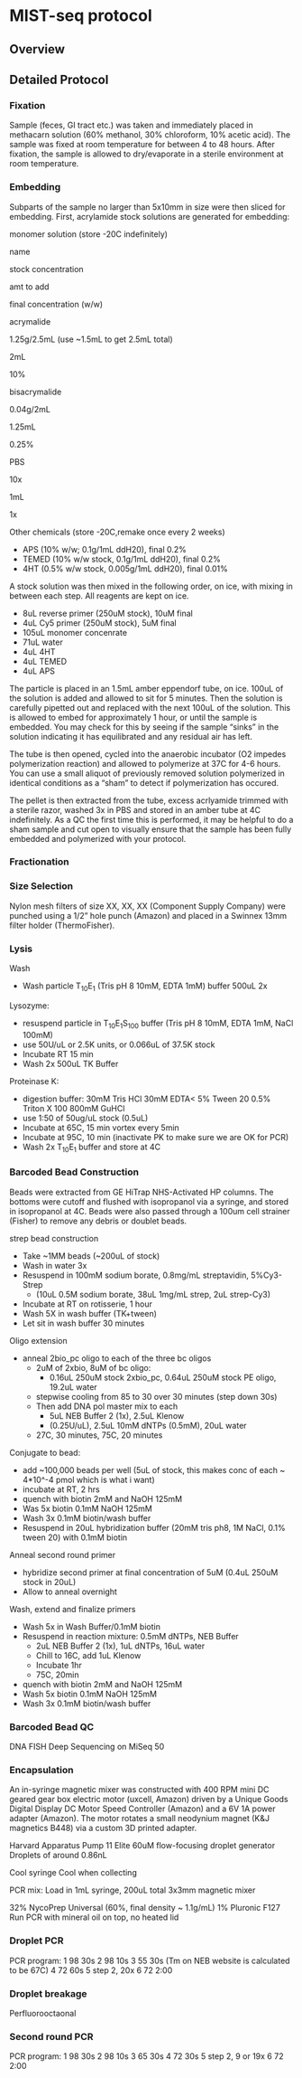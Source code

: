 # MIST-seq protocol 

## Overview

## Detailed Protocol

### Fixation

Sample (feces, GI tract etc.) was taken and immediately placed in methacarn solution (60% methanol, 30% chloroform, 10% acetic acid). The sample was fixed at room temperature for between 4 to 48 hours. After fixation, the sample is allowed to dry/evaporate in a sterile environment at room temperature.

### Embedding

Subparts of the sample no larger than 5x10mm in size were then sliced for embedding. First, acrylamide stock solutions are generated for embedding:

monomer solution (store -20C indefinitely)

name

stock concentration

amt to add

final concentration (w/w)

acrymalide

1.25g/2.5mL
(use ~1.5mL to get 2.5mL total)

2mL

10%

bisacrymalide

0.04g/2mL

1.25mL

0.25%

PBS

10x

1mL

1x

Other chemicals (store -20C,remake once every 2 weeks)

- APS (10% w/w; 0.1g/1mL ddH20), final  0.2%
- TEMED  (10% w/w stock, 0.1g/1mL ddH20), final 0.2%
- 4HT  (0.5% w/w stock, 0.005g/1mL ddH20), final 0.01%

A stock solution was then mixed in the following order, on ice, with mixing in between each step. All reagents are kept on ice.

- 8uL reverse primer (250uM stock), 10uM final
- 4uL Cy5 primer (250uM stock), 5uM final
- 105uL monomer concenrate
- 71uL water
- 4uL 4HT
- 4uL TEMED
- 4uL APS

The particle is placed in an 1.5mL amber eppendorf tube, on ice. 100uL of the solution is added and allowed to sit for 5 minutes. Then the solution is carefully pipetted out and replaced with the next 100uL of the solution. This is allowed to embed for approximately 1 hour, or until the sample is embedded. You may check for this by seeing if the sample “sinks” in the solution indicating it has equilibrated and any residual air has left.

The tube is then opened, cycled into the anaerobic incubator (O2 impedes polymerization reaction) and allowed to polymerize at 37C for 4-6 hours. You can use a small aliquot of previously removed solution polymerized in identical conditions as a “sham” to detect if polymerization has occured.

The pellet is then extracted from the tube, excess acrlyamide trimmed with a sterile razor, washed 3x in PBS and stored in an amber tube at 4C indefinitely. As a QC the first time this is performed, it may be helpful to do a sham sample and cut open to visually ensure that the sample has been fully embedded and polymerized with your protocol.

### Fractionation

### Size Selection
Nylon mesh filters of size XX, XX, XX (Component Supply Company) were punched using a 1/2” hole punch (Amazon) and placed in a Swinnex 13mm filter holder (ThermoFisher).

### Lysis
Wash

- Wash particle T<sub>10</sub>E<sub>1</sub> (Tris pH 8 10mM, EDTA 1mM) buffer 500uL 2x

Lysozyme:

- resuspend particle in T<sub>10</sub>E<sub>1</sub>S<sub>100</sub> buffer (Tris pH 8 10mM, EDTA 1mM, NaCl 100mM) 
- use 50U/uL or 2.5K units, or 0.066uL of 37.5K stock
- Incubate RT 15 min
- Wash 2x 500uL TK Buffer

Proteinase K:

- digestion buffer: 30mM Tris HCl 30mM EDTA< 5% Tween 20 0.5% Triton X 100 800mM GuHCl 
- use 1:50 of 50ug/uL stock (0.5uL)
- Incubate at 65C, 15 min vortex every 5min
- Incubate at 95C, 10 min (inactivate PK to make sure we are OK for PCR)
- Wash 2x T<sub>10</sub>E<sub>1</sub>  buffer and store at 4C

### Barcoded Bead Construction
Beads were extracted from GE HiTrap NHS-Activated HP columns. The bottoms were cutoff and flushed with isopropanol via a syringe, and stored in isopropanol at 4C. Beads were also passed through a 100um cell strainer (Fisher) to remove any debris or doublet beads.

strep bead construction

- Take ~1MM beads (~200uL of stock)
- Wash in water 3x
- Resuspend in 100mM sodium borate, 0.8mg/mL streptavidin, 5%Cy3-Strep
    - (10uL 0.5M sodium borate, 38uL 1mg/mL strep, 2uL strep-Cy3)
- Incubate at RT on rotisserie, 1 hour
- Wash 5X in wash buffer (TK+tween)
- Let sit in wash buffer 30 minutes


Oligo extension

- anneal 2bio_pc oligo to each of the three bc oligos
    - 2uM of 2xbio, 8uM of bc oligo:
        - 0.16uL 250uM stock 2xbio_pc, 0.64uL 250uM stock PE oligo, 19.2uL water
    - stepwise cooling from 85 to 30 over 30 minutes (step down 30s)
    - Then add DNA pol master mix  to each
        - 5uL NEB Buffer 2 (1x), 2.5uL Klenow
        - (0.25U/uL), 2.5uL 10mM dNTPs (0.5mM), 20uL water
    - 27C, 30 minutes, 75C, 20 minutes

Conjugate to bead:

- add ~100,000 beads per well (5uL of stock, this makes conc of each ~ 4*10^-4 pmol which is what i want)
- incubate at RT, 2 hrs
- quench with biotin 2mM and NaOH 125mM
- Was 5x biotin 0.1mM NaOH 125mM
- Wash 3x 0.1mM biotin/wash buffer
- Resuspend in 20uL hybridization buffer (20mM tris ph8, 1M NaCl, 0.1% tween 20) with 0.1mM biotin

Anneal second round primer

- hybridize second primer at final concentration of 5uM (0.4uL 250uM stock in 20uL)
- Allow to anneal overnight

Wash, extend and finalize primers

- Wash 5x in Wash Buffer/0.1mM biotin
- Resuspend in reaction mixture: 0.5mM dNTPs, NEB Buffer
    - 2uL NEB Buffer 2 (1x), 1uL dNTPs, 16uL water
    - Chill to 16C, add 1uL Klenow
    - Incubate 1hr
    - 75C, 20min
- quench with biotin 2mM and NaOH 125mM
- Wash 5x biotin 0.1mM NaOH 125mM
- Wash 3x 0.1mM biotin/wash buffer

### Barcoded Bead QC
DNA FISH
Deep Sequencing on MiSeq 50

### Encapsulation
An in-syringe magnetic mixer was constructed with 400 RPM mini DC geared gear box electric motor (uxcell, Amazon) driven by a Unique Goods Digital Display DC Motor Speed Controller (Amazon) and a 6V 1A power adapter (Amazon). The motor rotates a small neodynium magnet (K&J magnetics B448) via a custom 3D printed adapter.

Harvard Apparatus Pump 11 Elite
60uM flow-focusing droplet generator
Droplets of around 0.86nL

Cool syringe
Cool when collecting

PCR mix:
Load in 1mL syringe, 200uL total
3x3mm magnetic mixer

32% NycoPrep Universal (60%, final density ~ 1.1g/mL)
1% Pluronic F127
Run PCR with mineral oil on top, no heated lid

### Droplet PCR
PCR program:
1 98 30s
2 98 10s
3 55 30s (Tm on NEB website is calculated to be 67C)
4 72 60s
5 step 2, 20x
6 72 2:00

### Droplet breakage
Perfluorooctaonal

### Second round PCR
PCR program:
1 98 30s
2 98 10s
3 65 30s
4 72 30s
5 step 2, 9 or 19x
6 72 2:00